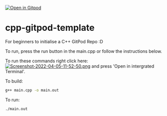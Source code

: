 [![Open in Gitpod](https://gitpod.io/button/open-in-gitpod.svg)](https://gitpod.io/#https://github.com/critical58/cpp-gitpod-template)

# cpp-gitpod-template
For beginners to initialise a C++ GitPod Repo :D

To run, press the run button in the main.cpp or follow the instructions below.

To run these commands right click here:[![Screenshot-2022-04-05-11-52-50.png](https://i.postimg.cc/gknN39gL/Screenshot-2022-04-05-11-52-50.png)](https://postimg.cc/PPnWk7sd) and press 'Open in intergrated Terminal'.

To build:
```bash
g++ main.cpp -o main.out
```
To run:
```bash
./main.out
```

